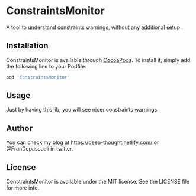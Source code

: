 # ConstraintsMonitor
A tool to understand constraints warnings, without any additional setup.

## Installation
ConstraintsMonitor is available through [CocoaPods](https://cocoapods.org). To install
it, simply add the following line to your Podfile:

```ruby
pod 'ConstraintsMonitor'
```

## Usage
Just by having this lib, you will see nicer constraints warnings

## Author
You can check my blog at https://deep-thought.netlify.com/ or @FranDepascuali in twitter.

## License
ConstraintsMonitor is available under the MIT license. See the LICENSE file for more info.
